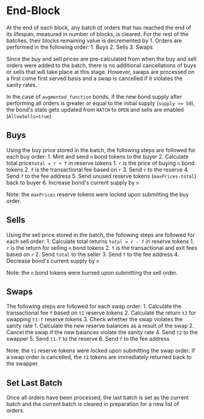 # End-Block

At the end of each block, any batch of orders that has reached the end of its lifespan, measured in number of blocks, is cleared. For the rest of the batches, their blocks remaining value is decremented by 1. Orders are performed in the following order: 1. Buys 2. Sells 3. Swaps

Since the buy and sell prices are pre-calculated from when the buy and sell orders were added to the batch, there is no additional cancellations of buys or sells that will take place at this stage. However, swaps are processed on a first come first served basis and a swap is cancelled if it violates the sanity rates.

In the case of `augmented_function` bonds, if the new bond supply after performing all orders is greater or equal to the initial supply \(`supply >= S0`\), the bond's state gets updated from `HATCH` to `OPEN` and sells are enabled \(`AllowSells=true`\).

## Buys

Using the buy price stored in the batch, the following steps are followed for each buy order: 1. Mint and send `n` bond tokens to the buyer 2. Calculate total price`total = r + f` in reserve tokens 1. `r` is the price of buying `n` bond tokens 2. `f` is the transactional fee based on `r` 3. Send `r` to the reserve 4. Send `f` to the fee address 5. Send unused reserve tokens \(`maxPrices-total`\) back to buyer 6. Increase bond's current supply by `n`

Note: the `maxPrices` reserve tokens were locked upon submitting the buy order.

## Sells

Using the sell price stored in the batch, the following steps are followed for each sell order: 1. Calculate total returns `total = r - f` in reserve tokens 1. `r` is the return for selling `n` bond tokens 2. `f` is the transactional and exit fees based on `r` 2. Send `total` to the seller 3. Send `f` to the fee address 4. Decrease bond's current supply by `n`

Note: the `n` bond tokens were burned upon submitting the sell order.

## Swaps

The following steps are followed for each swap order: 1. Calculate the transactional fee `f` based on `t1` reserve tokens 2. Calculate the return `t2` for swapping `t1-f` reserve tokens 3. Check whether the swap violates the sanity rate 1. Calculate the new reserve balances as a result of the swap 2. Cancel the swap if the new balances violate the sanity rate 4. Send `t2` to the swapper 5. Send `t1-f` to the reserve 6. Send `f` to the fee address

Note: the `t1` reserve tokens were locked upon submitting the swap order. If a swap order is cancelled, the `t1` tokens are immediately returned back to the swapper.

## Set Last Batch

Once all orders have been processed, the last batch is set as the current batch and the current batch is cleared in preparation for a new list of orders.

